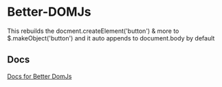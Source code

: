 # Better-DOMJs
This rebuilds the docment.createElement('button') &amp; more to $.makeObject('button') and it auto appends to document.body by default

## Docs

[Docs for Better DomJs](https://github.com/Zombiefiedgamingyt/Better-DOMJs/blob/Docs/README.md)
